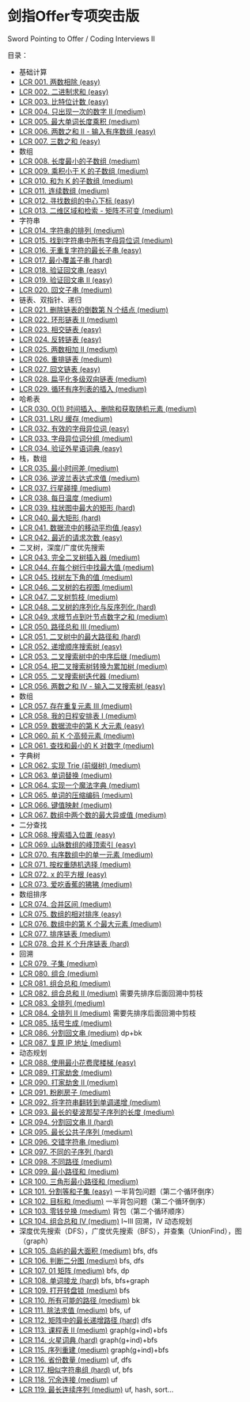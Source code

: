 # 剑指Offer专项突击版

Sword Pointing to Offer / Coding Interviews II

目录：

- 基础计算
- [LCR 001. 两数相除 (easy)](./001.divide-two-integers.ipynb)
- [LCR 002. 二进制求和 (easy)](./002.add-binary.ipynb)
- [LCR 003. 比特位计数 (easy)](./003.counting-bits.ipynb)
- [LCR 004. 只出现一次的数字 II (medium)](./004.single-number-ii.ipynb)
- [LCR 005. 最大单词长度乘积 (medium)](./005.maximum-product-of-word-lengths.ipynb)
- [LCR 006. 两数之和 II - 输入有序数组 (easy)](./006.two-sum-ii-input-array-is-sorted.ipynb)
- [LCR 007. 三数之和 (easy)](./007.3sum.ipynb)
- 数组
- [LCR 008. 长度最小的子数组 (medium)](./008.minimum-size-subarray-sum.ipynb)
- [LCR 009. 乘积小于 K 的子数组 (medium)](./009.subarray-product-less-than-k.ipynb)
- [LCR 010. 和为 K 的子数组 (medium)](./010.subarray-sum-equals-k.ipynb)
- [LCR 011. 连续数组 (medium)](./011.contiguous-array.ipynb)
- [LCR 012. 寻找数组的中心下标 (easy)](./012.find-pivot-index.ipynb)
- [LCR 013. 二维区域和检索 - 矩阵不可变 (medium)](./013.range-sum-query-2d-immutable.ipynb)
- 字符串
- [LCR 014. 字符串的排列 (medium)](./014.permutation-in-string.ipynb)
- [LCR 015. 找到字符串中所有字母异位词 (medium)](./015.find-all-anagrams-in-a-string.ipynb)
- [LCR 016. 无重复字符的最长子串 (easy)](./016.longest-substring-without-repeating-characters.ipynb)
- [LCR 017. 最小覆盖子串 (hard)](./017.minimum-window-substring.ipynb)
- [LCR 018. 验证回文串 (easy)](./018.valid-palindrome.ipynb)
- [LCR 019. 验证回文串 II (easy)](./019.valid-palindrome-ii.ipynb)
- [LCR 020. 回文子串 (medium)](./020.palindromic-substrings.ipynb)
- 链表、双指针、递归
- [LCR 021. 删除链表的倒数第 N 个结点 (medium)](./021.remove-nth-node-from-end-of-list.ipynb)
- [LCR 022. 环形链表 II (medium)](./022.linked-list-cycle-ii.ipynb)
- [LCR 023. 相交链表 (easy)](./023.intersection-of-two-linked-lists.ipynb)
- [LCR 024. 反转链表 (easy)](./024.reverse-linked-list.ipynb)
- [LCR 025. 两数相加 II (medium)](./025.add-two-numbers-ii.ipynb)
- [LCR 026. 重排链表 (medium)](./026.reorder-list.ipynb)
- [LCR 027. 回文链表 (easy)](./027.palindrome-linked-list.ipynb)
- [LCR 028. 扁平化多级双向链表 (medium)](./028.flatten-a-multilevel-doubly-linked-list.ipynb)
- [LCR 029. 循环有序列表的插入 (medium)](./029.insert-into-a-sorted-circular-linked-list.ipynb)
- 哈希表
- [LCR 030. O(1) 时间插入、删除和获取随机元素 (medium)](./030.insert-delete-getrandom-o1.ipynb)
- [LCR 031. LRU 缓存 (medium)](./031.lru-cache.ipynb)
- [LCR 032. 有效的字母异位词 (easy)](./032.valid-anagram.ipynb)
- [LCR 033. 字母异位词分组 (medium)](./033.group-anagrams.ipynb)
- [LCR 034. 验证外星语词典 (easy)](./034.verifying-an-alien-dictionary.ipynb)
- 栈，数组
- [LCR 035. 最小时间差 (medium)](./035.minimum-time-difference.ipynb)
- [LCR 036. 逆波兰表达式求值 (medium)](./036.evaluate-reverse-polish-notation.ipynb)
- [LCR 037. 行星碰撞 (medium)](./037.asteroid-collision.ipynb)
- [LCR 038. 每日温度 (medium)](./038.daily-temperatures.ipynb)
- [LCR 039. 柱状图中最大的矩形 (hard)](./039.largest-rectangle-in-histogram.ipynb)
- [LCR 040. 最大矩形 (hard)](./040.maximal-rectangle.ipynb)
- [LCR 041. 数据流中的移动平均值 (easy)](./041.moving-average-from-data-stream.ipynb)
- [LCR 042. 最近的请求次数 (easy)](./042.number-of-recent-calls.ipynb)
- 二叉树，深度/广度优先搜索
- [LCR 043. 完全二叉树插入器 (medium)](./043.complete-binary-tree-inserter.ipynb)
- [LCR 044. 在每个树行中找最大值 (medium)](./044.find-largest-value-in-each-tree-row.ipynb)
- [LCR 045. 找树左下角的值 (medium)](./045.ind-bottom-left-tree-value.ipynb)
- [LCR 046. 二叉树的右视图 (medium)](./046.binary-tree-right-side-view.ipynb)
- [LCR 047. 二叉树剪枝 (medium)](./047.binary-tree-pruning.ipynb)
- [LCR 048. 二叉树的序列化与反序列化 (hard)](./048.serialize-and-deserialize-binary-tree.ipynb)
- [LCR 049. 求根节点到叶节点数字之和 (medium)](./049.sum-root-to-leaf-numbers.ipynb)
- [LCR 050. 路径总和 III (medium)](./050.path-sum-iii.ipynb)
- [LCR 051. 二叉树中的最大路径和 (hard)](./051.binary-tree-maximum-path-sum.ipynb)
- [LCR 052. 递增顺序搜索树 (easy)](./052.increasing-order-search-tree.ipynb)
- [LCR 053. 二叉搜索树中的中序后继 (medium)](./053.inorder-successor-in-bst.ipynb)
- [LCR 054. 把二叉搜索树转换为累加树 (medium)](./054.binary-search-tree-to-greater-sum-tree.ipynb)
- [LCR 055. 二叉搜索树迭代器 (medium)](./055.binary-search-tree-iterator.ipynb)
- [LCR 056. 两数之和 IV - 输入二叉搜索树 (easy)](./056.two-sum-iv-input-is-a-bst.ipynb)
- 数组
- [LCR 057. 存在重复元素 III (medium)](./057.contains-duplicate-iii.ipynb)
- [LCR 058. 我的日程安排表 I (medium)](./058.my-calendar-i.ipynb)
- [LCR 059. 数据流中的第 K 大元素 (easy)](./059.kth-largest-element-in-a-stream.ipynb)
- [LCR 060. 前 K 个高频元素 (medium)](./060.top-k-frequent-elements.ipynb)
- [LCR 061. 查找和最小的 K 对数字 (medium)](./061.find-k-pairs-with-smallest-sums.ipynb)
- 字典树
- [LCR 062. 实现 Trie (前缀树) (medium)](./062.implement-trie-prefix-tree.ipynb)
- [LCR 063. 单词替换 (medium)](./063.replace-words.ipynb)
- [LCR 064. 实现一个魔法字典 (medium)](./064.implement-magic-dictionary.ipynb)
- [LCR 065. 单词的压缩编码 (medium)](./065.short-encoding-of-words.ipynb)
- [LCR 066. 键值映射 (medium)](066.map-sum-pairs.ipynb)
- [LCR 067. 数组中两个数的最大异或值 (medium)](./067.maximum-xor-of-two-numbers-in-an-array.ipynb)
- 二分查找
- [LCR 068. 搜索插入位置 (easy)](./068.search-insert-position.ipynb)
- [LCR 069. 山脉数组的峰顶索引 (easy)](./069.peak-index-in-a-mountain-array.ipynb)
- [LCR 070. 有序数组中的单一元素 (medium)](./070.single-element-in-a-sorted-array.ipynb)
- [LCR 071. 按权重随机选择 (medium)](./071.random-pick-with-weight.ipynb)
- [LCR 072. x 的平方根 (easy)](./072.sqrtx.ipynb)
- [LCR 073. 爱吃香蕉的狒狒 (medium)](./073.koko-eating-bananas.ipynb)
- 数组排序
- [LCR 074. 合并区间 (medium)](./074.merge-intervals.ipynb)
- [LCR 075. 数组的相对排序 (easy)](./075.relative-sort-array.ipynb)
- [LCR 076. 数组中的第 K 个最大元素 (medium)](./076.kth-largest-element-in-an-array.ipynb)
- [LCR 077. 排序链表 (medium)](./077.sort-list.ipynb)
- [LCR 078. 合并 K 个升序链表 (hard)](./078.merge-k-sorted-lists.ipynb)
- 回溯
- [LCR 079. 子集 (medium)](./079.subsets.ipynb)
- [LCR 080. 组合 (medium)](./080combinations.ipynb)
- [LCR 081. 组合总和 (medium)](./081.combination-sum.ipynb)
- [LCR 082. 组合总和 II (medium)](./082.combination-sum-ii.ipynb) 需要先排序后面回溯中剪枝
- [LCR 083. 全排列 (medium)](./083.permutations.ipynb)
- [LCR 084. 全排列 II (medium)](./084.permutations-ii.ipynb) 需要先排序后面回溯中剪枝
- [LCR 085. 括号生成 (medium)](./085.generate-parentheses.ipynb)
- [LCR 086. 分割回文串 (medium)](./086.palindrome-partitioning.ipynb) dp+bk
- [LCR 087. 复原 IP 地址 (medium)](./087.restore-ip-addresses.ipynb)
- 动态规划
- [LCR 088. 使用最小花费爬楼梯 (easy)](./088.min-cost-climbing-stairs.ipynb)
- [LCR 089. 打家劫舍 (medium)](./089.house-robber.ipynb)
- [LCR 090. 打家劫舍 II (medium)](./090.house-robber-ii.ipynb)
- [LCR 091. 粉刷房子 (medium)](./091.paint-house.ipynb)
- [LCR 092. 将字符串翻转到单调递增 (medium)](./092.flip-string-to-monotone-increasing.ipynb)
- [LCR 093. 最长的斐波那契子序列的长度 (medium)](./093.length-of-longest-fibonacci-subsequence.ipynb)
- [LCR 094. 分割回文串 II (hard)](./094.palindrome-partitioning-ii.ipynb)
- [LCR 095. 最长公共子序列 (medium)](./095.longest-common-subsequence.ipynb)
- [LCR 096. 交错字符串 (medium)](./096.interleaving-string.ipynb)
- [LCR 097. 不同的子序列 (hard)](./097.distinct-subsequences.ipynb)
- [LCR 098. 不同路径 (medium)](./098.unique-paths.ipynb)
- [LCR 099. 最小路径和 (medium)](./099.minimum-path-sum.ipynb)
- [LCR 100. 三角形最小路径和 (medium)](./100.triangle.ipynb)
- [LCR 101. 分割等和子集 (easy)](./101.partition-equal-subset-sum.ipynb) 一半背包问题（第二个循环倒序）
- [LCR 102. 目标和 (medium)](./102.target-sum.ipynb) 一半背包问题（第二个循环倒序）
- [LCR 103. 零钱兑换 (medium)](./103.coin-change.ipynb) 背包（第二个循环顺序）
- [LCR 104. 组合总和 Ⅳ (medium)](./104.combination-sum-iv.ipynb) I~III 回溯，IV 动态规划
- 深度优先搜索（DFS），广度优先搜索（BFS），并查集（UnionFind），图（graph）
- [LCR 105. 岛屿的最大面积 (medium)](./105.max-area-of-island.ipynb) bfs, dfs
- [LCR 106. 判断二分图 (medium)](./106.is-graph-bipartite.ipynb) bfs, dfs
- [LCR 107. 01 矩阵 (medium)](./107.01-matrix.ipynb) bfs, dp
- [LCR 108. 单词接龙 (hard)](./108.word-ladder.ipynb) bfs, bfs+graph
- [LCR 109. 打开转盘锁 (medium)](./109.open-the-lock.ipynb) bfs
- [LCR 110. 所有可能的路径 (medium)](./110.all-paths-from-source-to-target.ipynb) bk
- [LCR 111. 除法求值 (medium)](./111.evaluate-division.ipynb) bfs, uf
- [LCR 112. 矩阵中的最长递增路径 (hard)](./112.longest-increasing-path-in-a-matrix.ipynb) dfs
- [LCR 113. 课程表 II (medium)](./113.course-schedule-ii.ipynb) graph(g+ind)+bfs
- [LCR 114. 火星词典 (hard)](./114.alien-dictionary.ipynb) graph(g+ind)+bfs
- [LCR 115. 序列重建 (medium)](./115.sequence-reconstruction.ipynb) graph(g+ind)+bfs
- [LCR 116. 省份数量 (medium)](./116.number-of-provinces.ipynb) uf, dfs
- [LCR 117. 相似字符串组 (hard)](./117.similar-string-groups.ipynb) uf, bfs
- [LCR 118. 冗余连接 (medium)](./118.redundant-connection.ipynb) uf
- [LCR 119. 最长连续序列 (medium)](./119.longest-consecutive-sequence.ipynb) uf, hash, sort...